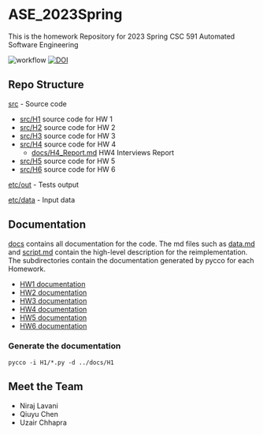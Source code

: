 # ASE_2023Spring
This is the homework Repository for 2023 Spring CSC 591 Automated Software Engineering

![workflow](https://github.com/qchen59/ASE_2023Spring/actions/workflows/test.yml/badge.svg)
[![DOI](https://zenodo.org/badge/588302670.svg)](https://zenodo.org/badge/latestdoi/588302670)

## Repo Structure

[src](src) - Source code
- [src/H1](src/H1) source code for HW 1
- [src/H2](src/H2) source code for HW 2
- [src/H3](src/H3) source code for HW 3
- [src/H4](src/H4) source code for HW 4
  - [docs/H4_Report.md](docs/H4_Report.md) HW4 Interviews Report
- [src/H5](src/H5) source code for HW 5
- [src/H6](src/H6) source code for HW 6

[etc/out](etc/out) - Tests output

[etc/data](etc/data) - Input data

## Documentation

[docs](docs) contains all documentation for the code. The md files such as [data.md](docs/data.md) and [script.md](docs/script.md) contain the high-level description for the reimplementation. The subdirectories contain the documentation generated by pycco for each Homework.

- [HW1 documentation](https://htmlpreview.github.io/?https://github.com/qchen59/ASE_2023Spring/blob/main/docs/H1/index.html) 
- [HW2 documentation](https://htmlpreview.github.io/?https://github.com/qchen59/ASE_2023Spring/blob/main/docs/H2/index.html)
- [HW3 documentation](https://htmlpreview.github.io/?https://github.com/qchen59/ASE_2023Spring/blob/main/docs/H3/index.html)
- [HW4 documentation](https://htmlpreview.github.io/?https://github.com/qchen59/ASE_2023Spring/blob/main/docs/H4/index.html)
- [HW5 documentation](https://htmlpreview.github.io/?https://github.com/qchen59/ASE_2023Spring/blob/main/docs/H5/index.html)
- [HW6 documentation](https://htmlpreview.github.io/?https://github.com/qchen59/ASE_2023Spring/blob/main/docs/H6/index.html)
### Generate the documentation
`` pycco -i H1/*.py -d ../docs/H1 ``



## Meet the Team
- Niraj Lavani
- Qiuyu Chen
- Uzair Chhapra

